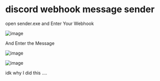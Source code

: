 # discord webhook message sender

open sender.exe and Enter Your Webhook 

![image](https://user-images.githubusercontent.com/72771279/165551191-bd211f40-0771-44e3-af7e-61a1611a3654.png)

And Enter the Message

![image](https://user-images.githubusercontent.com/72771279/165551295-23a95b21-c91d-4383-9b76-2b20ef267e73.png)

![image](https://user-images.githubusercontent.com/72771279/165551407-17236b8d-57bf-4276-8f44-4cccf8619fb6.png)


idk why I did this ....
